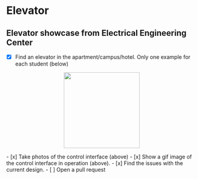 # Elevator

## Elevator showcase from Electrical Engineering Center
- [x] Find an elevator in the apartment/campus/hotel. Only one example for each student (below)
<p align="center">
<img src="https://github.com/Alex-Nguyen/Elevator/blob/master/lift.gif" width="200px">
  </p>
- [x] Take photos of the control interface (above)
- [x] Show a gif image of the control interface in operation (above).
- [x] Find the issues with the current design.
- [ ] Open a pull request
